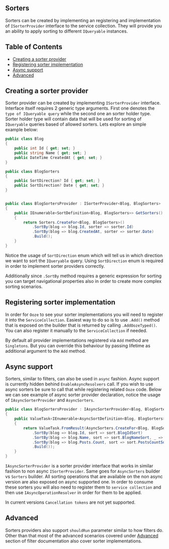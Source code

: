 ## Sorters

Sorters can be created by implementing an registering and implementation of `ISorterProvider` interface to the service collection. They will provide you an ability to apply sorting to different `IQueryable` instances.

## Table of Contents
- [Creating a sorter provider](#creating-a-sorter-provider)
- [Registering sorter implementation](#registering-sorter-implementation)
- [Async support](#async-support)
- [Advanced](#advanced)

## Creating a sorter provider
Sorter provider can be created by implementing `ISorterProvider` interface. Interface itself requires 2 generic type arguments. First one denotes the `type of IQueryable query` while the second one an sorter holder type. Sorter holder type will contain data that will be used for sorting of `IQueryable` queries based of allowed sorters. Lets explore an simple example below:

```csharp
public class Blog 
{
    public int Id { get; set; }
    public string Name { get; set; }
    public DateTime CreatedAt { get; set; }
}

public class BlogSorters
{
    public SortDirection? Id { get; set; }
    public SortDirection? Date { get; set; }
}


public class BlogSortersProvider : ISorterProvider<Blog, BlogSorters>
{
    public IEnumerable<SortDefinition<Blog, BlogSorters>> GetSorters()
    {
        return Sorters.CreateFor<Blog, BlogSorters>()
            .SortBy(blog => blog.Id, sorter => sorter.Id)
            .SortBy(blog => blog.CreatedAt, sorter => sorter.Date)
            .Build();
    }
}

```

Notice the usage of `SortDirection` enum which will tell us in which direction we want to sort the `IQueryable` query. Using `SortDirection` enum is required in order to implement sorter providers correctly.

Additionally since `.SortBy` method requires a generic expression for sorting you can target navigational properties also in order to create more complex sorting scenarios.

## Registering sorter implementation
In order for `Ooze` to see your sorter implementations you will need to register it into the `ServiceCollection`. Easiest way to do so is to use `.Add()` method that is exposed on the builder that is returned by calling `.AddOozeTyped()`. You can also register it manually to the `ServiceCollection` if needed.

By default all provider implementations registered via `Add` method are `Singletons`. But you can override this behaviour by passing lifetime as additional argument to the `Add` method.

## Async support
Sorters, similar to filters, can also be used in `async` fashion. Async support is currently hidden behind `EnableAsyncResolvers` call. If you wish to use async sorters be sure to call that while registering related `Ooze` code. Below we can see example of async sorter provider declaration, notice the usage of `IAsyncSorterProvider` and `AsyncSorters`.

```csharp
public class BlogSortersProvider : IAsyncSorterProvider<Blog, BlogSorters>
{
    public ValueTask<IEnumerable<AsyncSortDefinition<Blog, BlogSorters>>> GetSortersAsync()
    {
        return ValueTask.FromResult(AsyncSorters.CreateFor<Blog, BlogSorters>()
            .SortBy(blog => blog.Id, sort => sort.BlogIdSort)
            .SortBy(blog => blog.Name, sort => sort.BlogNameSort, _ => false)
            .SortBy(blog => blog.Posts.Count, sort => sort.PostsCountSort)
            .Build());
    }
}
```

`IAsyncSorterProvider` is a sorter provider interface that works in similar fashion to non async `ISorterProvider`. Same goes for `AsyncSorters` builder vs `Sorters` builder. All sorting operations that are available on the non async version are also exposed on async supported one. In order to consume these sorters you will also need to register them to `service collection` and then use `IAsyncOperationResolver` in order for them to be applied.

In current versions `Cancellation tokens` are not yet supported.

## Advanced
Sorters providers also support `shouldRun` parameter similar to how filters do. Other than that most of the advanced scenarios covered under [Advanced](./filters.md#advanced) section of filter documentation also cover sorter implementations.